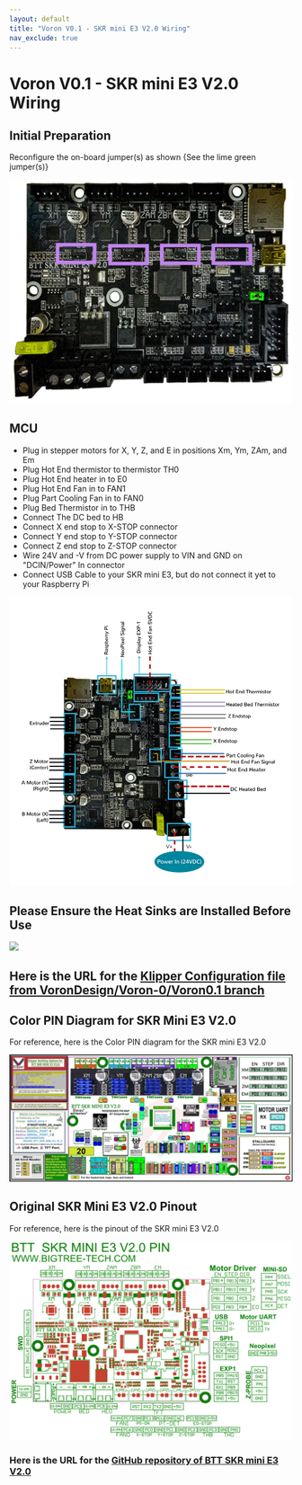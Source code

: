 ```yaml
---
layout: default
title: "Voron V0.1 - SKR mini E3 V2.0 Wiring"
nav_exclude: true
---
```


# Voron V0.1 - SKR mini E3 V2.0 Wiring

## Initial Preparation

Reconfigure the on-board jumper(s) as shown {See the lime green jumper(s)}

![](./images/PREP_SKR_mini_E3_V2.0_150.jpg)

## MCU

* Plug in stepper motors for X, Y, Z, and E in positions Xm, Ym, ZAm, and Em
* Plug Hot End thermistor to thermistor TH0
* Plug Hot End heater in to E0
* Plug Hot End Fan in to FAN1
* Plug Part Cooling Fan in to FAN0
* Plug Bed Thermistor in to THB
* Connect The DC bed to HB
* Connect X end stop to X-STOP connector
* Connect Y end stop to Y-STOP connector
* Connect Z end stop to Z-STOP connector
* Wire 24V and -V from DC power supply to VIN and GND on "DCIN/Power" In connector
* Connect USB Cable to your SKR mini E3, but do not connect it yet to your Raspberry Pi

![](./images/Voron0.1_Wiring_Diagram_SKR_mini_E3_V2.0.jpg)


## Please Ensure the Heat Sinks are Installed Before Use

![](./images/SKR_mini_E3_V2.0_heatsinks_150.jpg)

## Here is the URL for the [Klipper Configuration file from VoronDesign/Voron-0/Voron0.1 branch](https://github.com/VoronDesign/Voron-0/blob/Voron0.1/Firmware/skr-mini-E3-v2.0.cfg)

## Color PIN Diagram for SKR Mini E3 V2.0

For reference, here is the Color PIN diagram for the SKR mini E3 V2.0

![](./images/SKR_mini_E3_V2.0_Color_PIN_diagram_300.jpg)

## Original SKR Mini E3 V2.0 Pinout

For reference, here is the pinout of the SKR mini E3 V2.0

![](./images/miniE3-v20-pinout.png)

### Here is the URL for the [GitHub repository of BTT SKR mini E3 V2.0](https://github.com/bigtreetech/BIGTREETECH-SKR-mini-E3/tree/master/hardware/BTT%20SKR%20MINI%20E3%20V2.0/Hardware)

